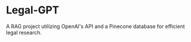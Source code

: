# Legal-GPT
A RAG project utilizing OpenAI's API and a Pinecone database for efficient legal research.
